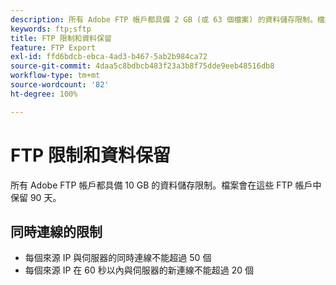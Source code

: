 ```yaml
---
description: 所有 Adobe FTP 帳戶都具備 2 GB (或 63 個檔案) 的資料儲存限制。檔案會在這些 FTP 帳戶中保留 90 天。
keywords: ftp;sftp
title: FTP 限制和資料保留
feature: FTP Export
exl-id: ffd6bdcb-ebca-4ad3-b467-5ab2b984ca72
source-git-commit: 4daa5c8bdbcb483f23a3b8f75dde9eeb48516db8
workflow-type: tm+mt
source-wordcount: '82'
ht-degree: 100%

---
```


# FTP 限制和資料保留

所有 Adobe FTP 帳戶都具備 10 GB 的資料儲存限制。檔案會在這些 FTP 帳戶中保留 90 天。

## 同時連線的限制

* 每個來源 IP 與伺服器的同時連線不能超過 50 個
* 每個來源 IP 在 60 秒以內與伺服器的新連線不能超過 20 個
